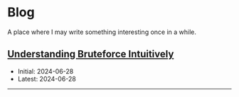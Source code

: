 # Blog

A place where I may write something interesting once in a while.

## [Understanding Bruteforce Intuitively](bf_intuition/bf_intuition.md)

- Initial: 2024-06-28
- Latest: 2024-06-28

---

